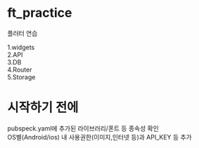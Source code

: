 # ft_practice

플러터 연습

1.widgets
</br>
2.API
</br>
3.DB
</br>
4.Router
</br>
5.Storage


# 시작하기 전에
pubspeck.yaml에 추가된 라이브러리/폰트 등 종속성 확인
</br>
OS별(Android/ios) 내 사용권한(이미지,인터넷 등)과 API_KEY 등 추가
